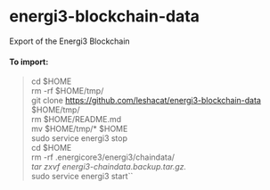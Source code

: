 # energi3-blockchain-data
Export of the Energi3 Blockchain

#### To import:

> cd $HOME<br />
> rm -rf $HOME/tmp/<br />
> git clone https://github.com/leshacat/energi3-blockchain-data $HOME/tmp/<br />
> rm $HOME/README.md<br />
> mv $HOME/tmp/* $HOME<br />
> sudo service energi3 stop<br />
> cd $HOME<br />
> rm -rf .energicore3/energi3/chaindata/*<br />
> tar zxvf energi3-chaindata.backup.tar.gz.*<br />
> sudo service energi3 start``<br />
